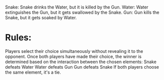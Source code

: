  Snake: Snake drinks the Water, but it is killed by the Gun.
 Water: Water extinguishes the Gun, but it gets swallowed by the Snake.
 Gun: Gun kills the Snake, but it gets soaked by Water.


# Rules:
Players select their choice simultaneously without revealing it to the opponent.
Once both players have made their choice, the winner is determined based on the interaction between the chosen elements:
Snake defeats Water
Water defeats Gun
Gun defeats Snake
If both players choose the same element, it's a tie.
